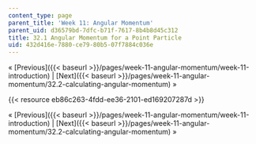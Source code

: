 ```yaml
---
content_type: page
parent_title: 'Week 11: Angular Momentum'
parent_uid: d36579bd-7dfc-b71f-7617-8b4b8d45c312
title: 32.1 Angular Momentum for a Point Particle
uid: 432d416e-7880-ce79-80b5-07f7884c036e
---
```


« [Previous]({{< baseurl >}}/pages/week-11-angular-momentum/week-11-introduction) | [Next]({{< baseurl >}}/pages/week-11-angular-momentum/32.2-calculating-angular-momentum) »

{{< resource eb86c263-4fdd-ee36-2101-ed169207287d >}}

« [Previous]({{< baseurl >}}/pages/week-11-angular-momentum/week-11-introduction) | [Next]({{< baseurl >}}/pages/week-11-angular-momentum/32.2-calculating-angular-momentum) »